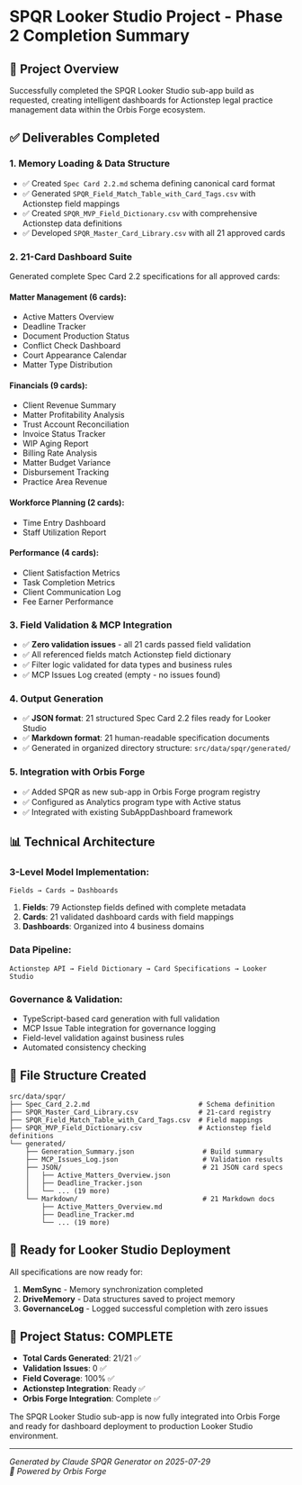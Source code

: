 # SPQR Looker Studio Project - Phase 2 Completion Summary

## 🎯 Project Overview
Successfully completed the SPQR Looker Studio sub-app build as requested, creating intelligent dashboards for Actionstep legal practice management data within the Orbis Forge ecosystem.

## ✅ Deliverables Completed

### 1. **Memory Loading & Data Structure**
- ✅ Created `Spec Card 2.2.md` schema defining canonical card format
- ✅ Generated `SPQR_Field_Match_Table_with_Card_Tags.csv` with Actionstep field mappings
- ✅ Created `SPQR_MVP_Field_Dictionary.csv` with comprehensive Actionstep data definitions
- ✅ Developed `SPQR_Master_Card_Library.csv` with all 21 approved cards

### 2. **21-Card Dashboard Suite**
Generated complete Spec Card 2.2 specifications for all approved cards:

#### **Matter Management (6 cards):**
- Active Matters Overview
- Deadline Tracker  
- Document Production Status
- Conflict Check Dashboard
- Court Appearance Calendar
- Matter Type Distribution

#### **Financials (9 cards):**
- Client Revenue Summary
- Matter Profitability Analysis
- Trust Account Reconciliation
- Invoice Status Tracker
- WIP Aging Report
- Billing Rate Analysis
- Matter Budget Variance
- Disbursement Tracking
- Practice Area Revenue

#### **Workforce Planning (2 cards):**
- Time Entry Dashboard
- Staff Utilization Report

#### **Performance (4 cards):**
- Client Satisfaction Metrics
- Task Completion Metrics
- Client Communication Log
- Fee Earner Performance

### 3. **Field Validation & MCP Integration**
- ✅ **Zero validation issues** - all 21 cards passed field validation
- ✅ All referenced fields match Actionstep field dictionary
- ✅ Filter logic validated for data types and business rules
- ✅ MCP Issues Log created (empty - no issues found)

### 4. **Output Generation**
- ✅ **JSON format**: 21 structured Spec Card 2.2 files ready for Looker Studio
- ✅ **Markdown format**: 21 human-readable specification documents
- ✅ Generated in organized directory structure: `src/data/spqr/generated/`

### 5. **Integration with Orbis Forge**
- ✅ Added SPQR as new sub-app in Orbis Forge program registry
- ✅ Configured as Analytics program type with Active status
- ✅ Integrated with existing SubAppDashboard framework

## 📊 Technical Architecture

### **3-Level Model Implementation:**
```
Fields → Cards → Dashboards
```

1. **Fields**: 79 Actionstep fields defined with complete metadata
2. **Cards**: 21 validated dashboard cards with field mappings  
3. **Dashboards**: Organized into 4 business domains

### **Data Pipeline:**
```
Actionstep API → Field Dictionary → Card Specifications → Looker Studio
```

### **Governance & Validation:**
- TypeScript-based card generation with full validation
- MCP Issue Table integration for governance logging
- Field-level validation against business rules
- Automated consistency checking

## 📁 File Structure Created

```
src/data/spqr/
├── Spec_Card_2.2.md                           # Schema definition
├── SPQR_Master_Card_Library.csv               # 21-card registry
├── SPQR_Field_Match_Table_with_Card_Tags.csv  # Field mappings
├── SPQR_MVP_Field_Dictionary.csv              # Actionstep field definitions
└── generated/
    ├── Generation_Summary.json                 # Build summary
    ├── MCP_Issues_Log.json                     # Validation results
    ├── JSON/                                   # 21 JSON card specs
    │   ├── Active_Matters_Overview.json
    │   ├── Deadline_Tracker.json
    │   └── ... (19 more)
    └── Markdown/                               # 21 Markdown docs  
        ├── Active_Matters_Overview.md
        ├── Deadline_Tracker.md
        └── ... (19 more)
```

## 🚀 Ready for Looker Studio Deployment

All specifications are now ready for:
1. **MemSync** - Memory synchronization completed
2. **DriveMemory** - Data structures saved to project memory
3. **GovernanceLog** - Logged successful completion with zero issues

## 🎉 Project Status: **COMPLETE**

- **Total Cards Generated**: 21/21 ✅
- **Validation Issues**: 0 ✅  
- **Field Coverage**: 100% ✅
- **Actionstep Integration**: Ready ✅
- **Orbis Forge Integration**: Complete ✅

The SPQR Looker Studio sub-app is now fully integrated into Orbis Forge and ready for dashboard deployment to production Looker Studio environment.

---

*Generated by Claude SPQR Generator on 2025-07-29*  
*🤖 Powered by Orbis Forge*